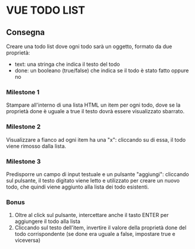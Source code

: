 # VUE TODO LIST

## Consegna

Creare una todo list dove ogni todo sarà un oggetto, formato da due proprietà:
- text: una stringa che indica il testo del todo
- done: un booleano (true/false) che indica se il todo è stato fatto oppure no

### Milestone 1
Stampare all'interno di una lista HTML un item per ogni todo, dove se la proprietà done è uguale a true  il testo dovrà essere visualizzato sbarrato.

### Milestone 2
Visualizzare a fianco ad ogni item ha una "x": cliccando su di essa, il todo viene rimosso dalla lista.

### Milestone 3
Predisporre un campo di input testuale e un pulsante "aggiungi": cliccando sul pulsante, il testo digitato viene letto e utilizzato per creare un nuovo todo, che quindi viene aggiunto alla lista dei todo esistenti.

### Bonus
1. Oltre al click sul pulsante, intercettare anche il tasto ENTER per aggiungere il todo alla lista
2. Cliccando sul testo dell'item, invertire il valore della proprietà done del todo corrispondente (se done era uguale a false, impostare true e viceversa)